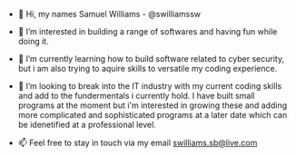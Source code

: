 - 👋 Hi, my names Samuel Williams - @swilliamssw

- 👀 I’m interested in building a range of softwares and having fun while doing it. 

- 🌱 I’m currently learning how to build software related to cyber security, but i am also trying to aquire skills to versatile my coding experience.

- 💞️ I’m looking to break into the IT industry with my current coding skills and add to the fundermentals i currently hold. 
     I have built small programs at the moment but i'm interested in growing these and adding more complicated and sophisticated programs at a later  date which can be idenetified at a professional level.

- 📫 Feel free to stay in touch via my email swilliams.sb@live.com


